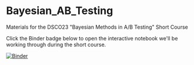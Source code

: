 # Bayesian_AB_Testing
Materials for the DSCO23 "Bayesian Methods in A/B Testing" Short Course

Click the Binder badge below to open the interactive notebook we'll be working through during the short course.

[![Binder](https://mybinder.org/badge_logo.svg)](https://mybinder.org/v2/gh/ntstevens/Bayesian_AB_Testing/main?labpath=Bayesian%20Methods%20in%20AB%20Testing.ipynb)
